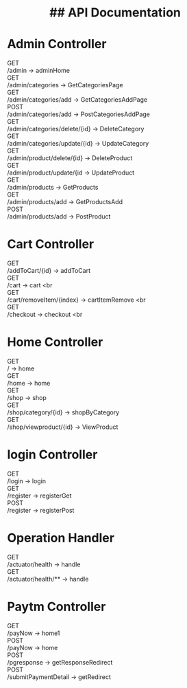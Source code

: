 <h1 align="center">## API Documentation </h1>

# Admin Controller

GET <br />
​/admin -> adminHome <br />
GET <br />
​/admin​/categories -> GetCategoriesPage  <br /> 
GET <br />
​/admin​/categories​/add  -> GetCategoriesAddPage  <br /> 
POST <br />
​/admin​/categories​/add -> PostCategoriesAddPage   <br />
GET <br />
​/admin​/categories​/delete​/{id} -> DeleteCategory  <br /> 
GET <br />
​/admin​/categories​/update​/{id} -> UpdateCategory  <br /> 
GET <br />
​/admin​/product​/delete​/{id} -> DeleteProduct <br />
GET <br />
​/admin​/product​/update​/{id -> UpdateProduct  <br /> 
GET <br />
​/admin​/products -> GetProducts  <br /> 
GET <br />
​/admin​/products​/add -> GetProductsAdd  <br /> 
POST <br />
​/admin​/products​/add -> PostProduct  <br /> 

# Cart Controller

GET <br />
​/addToCart​/{id} -> addToCart  <br /> 
GET <br />
​/cart -> cart  <br  <br />
GET <br />
​/cart​/removeItem​/{index} -> cartItemRemove  <br  <br />
GET <br />
​/checkout -> checkout  <br  <br />

# Home Controller

GET <br />
​/ -> home  <br />
GET <br />
​/home -> home  <br />
GET <br />
​/shop -> shop  <br />
GET <br />
​/shop​/category​/{id} -> shopByCategory  <br />
GET <br />
​/shop​/viewproduct​/{id} -> ViewProduct  <br />

# login Controller

GET <br />
​/login -> login  <br />
GET <br />
​/register -> registerGet  <br />
POST <br />
​/register -> registerPost  <br />

# Operation Handler

GET <br />
​/actuator​/health -> handle  <br />
GET <br />
​/actuator​/health​/** -> handle  <br />

# Paytm Controller

GET <br />
​/payNow -> home1  <br />
POST <br />
​/payNow -> home  <br />
POST <br />
​/pgresponse -> getResponseRedirect  <br />
POST <br />
​/submitPaymentDetail -> getRedirect  <br />

